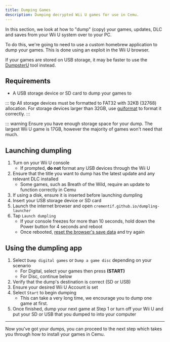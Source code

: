 ```yaml
---
title: Dumping Games
description: Dumping decrypted Wii U games for use in Cemu.
---
```


In this section, we look at how to "dump" (copy) your games, updates, DLC and saves from your Wii U system over to your PC.

To do this, we're going to need to use a custom homebrew application to dump your games. This is done using an exploit in the Wii U browser.

If your games are stored on USB storage, it may be faster to use the [DumpsterU](https://github.com/GaryOderNichts/DumpsterU) tool instead.

## Requirements

- A USB storage device or SD card to dump your games to

::: tip
All storage devices must be formatted to FAT32 with 32KB (32768) allocation. For storage devices larger than 32GB, use [guiformat](http://ridgecrop.co.uk/index.htm?guiformat.htm) to format it correctly.
:::

::: warning
Ensure you have enough storage space for your dump. The largest Wii U game is 17GB, however the majority of games won't need that much.

## Launching dumpling

1. Turn on your Wii U console
    - If prompted, **do not** format any USB devices through the Wii U
1. Ensure that the title you want to dump has the latest update and any relevant DLC installed
    - Some games, such as Breath of the Wild, require an update to function correctly in Cemu
1. If using a disk, ensure it is inserted before launching dumpling
1. Insert your USB storage device or SD card
1. Launch the internet browser and open `crementif.github.io/dumpling-launcher`
1. Tap `Launch dumpling`
    - If your console freezes for more than 10 seconds, hold down the Power button for 4 seconds and reboot
    - Once rebooted, [reset the browser's save data](https://en-americas-support.nintendo.com/app/answers/detail/a_id/1507/~/how-to-delete-the-internet-browser-history) and try again

## Using the dumpling app

1. Select `Dump digital games` or `Dump a game disc` depending on your scenario
    - For Digital, select your games then press **(START)**
    - For Disc, continue below
1. Verify that the dump's destination is correct (SD or USB)
1. Ensure your desired Wii U Account is set
1. Select `Start` to begin dumping
    - This can take a very long time, we encourage you to dump one game at first.
1. Once finished, dump your next game at Step 1 or turn off your Wii U and put your SD or USB that you dumped to into your computer

---

Now you've got your dumps, you can proceed to the next step which takes you through how to install your games in Cemu.
